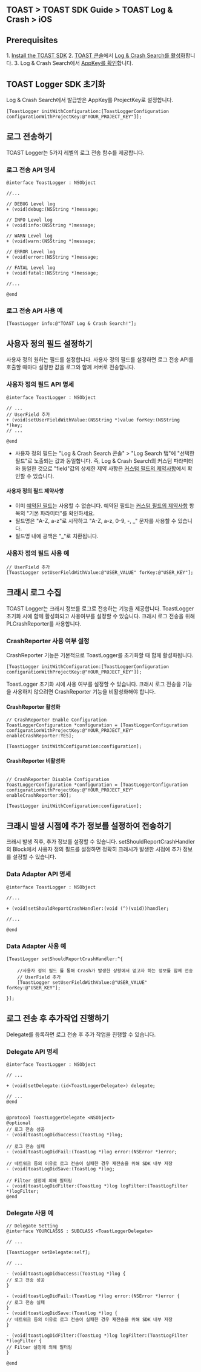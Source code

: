 ## TOAST > TOAST SDK Guide > TOAST Log & Crash > iOS

## Prerequisites

1\. [Install the TOAST SDK](./getting-started-ios)
2\. [TOAST 콘솔](https://console.cloud.toast.com)에서 [Log & Crash Search를 활성화](https://docs.toast.com/ko/Analytics/Log%20&%20Crash%20Search/ko/console-guide/)합니다.
3\. Log & Crash Search에서 [AppKey를 확인](https://docs.toast.com/ko/Analytics/Log%20&%20Crash%20Search/ko/console-guide/#appkey)합니다.

## TOAST Logger SDK 초기화

Log & Crash Search에서 발급받은 AppKey를 ProjectKey로 설정합니다.

```objc
[ToastLogger initWithConfiguration:[ToastLoggerConfiguration configurationWithProjectKey:@"YOUR_PROJECT_KEY"]];
```

## 로그 전송하기

TOAST Logger는 5가지 레벨의 로그 전송 함수를 제공합니다.

### 로그 전송 API 명세

```objc
@interface ToastLogger : NSObject

//...

// DEBUG Level log
+ (void)debug:(NSString *)message;

// INFO Level log
+ (void)info:(NSString *)message;

// WARN Level log
+ (void)warn:(NSString *)message;

// ERROR Level log
+ (void)error:(NSString *)message;

// FATAL Level log
+ (void)fatal:(NSString *)message;

//...

@end
```

### 로그 전송 API 사용 예

```objc
[ToastLogger info:@"TOAST Log & Crash Search!"];
```

## 사용자 정의 필드 설정하기

사용자 정의 원하는 필드를 설정합니다.
사용자 정의 필드를 설정하면 로그 전송 API를 호출할 때마다 설정한 값을 로그와 함께 서버로 전송합니다.

### 사용자 정의 필드 API 명세

```objc
@interface ToastLogger : NSObject

// ...
// UserField 추가
+ (void)setUserFieldWithValue:(NSString *)value forKey:(NSString *)key;
// ...

@end
```

*  사용자 정의 필드는 "Log & Crash Search 콘솔" > "Log Search 탭"에 "선택한 필드"로 노출되는 값과 동일합니다.
즉, Log & Crash Search의 커스텀 파라미터와 동일한 것으로 "field"값의 상세한 제약 사항은 [커스텀 필드의 제약사항](http://docs.toast.com/ko/Analytics/Log%20&%20Crash%20Search/ko/api-guide/)에서 확인할 수 있습니다.

#### 사용자 정의 필드 제약사항

* 이미 [예약된 필드](./log-collector-reserved-fields)는 사용할 수 없습니다.
예약된 필드는 [커스텀 필드의 제약사항](http://docs.toast.com/ko/Analytics/Log%20&%20Crash%20Search/ko/api-guide/) 항목의 "기본 파라미터"를 확인하세요.
* 필드명은 "A-Z, a-z"로 시작하고 "A-Z, a-z, 0-9, -, _" 문자를 사용할 수 있습니다.
* 필드명 내에 공백은 "\_"로 치환됩니다.

### 사용자 정의 필드 사용 예
```objc
// UserField 추가
[ToastLogger setUserFieldWithValue:@"USER_VALUE" forKey:@"USER_KEY"];
```

## 크래시 로그 수집
TOAST Logger는 크래시 정보를 로그로 전송하는 기능을 제공합니다.
ToastLogger 초기화 시에 함께 활성화되고 사용여부를 설정할 수 있습니다.
크래시 로그 전송을 위해 PLCrashReporter를 사용합니다.

### CrashReporter 사용 여부 설정
CrashReporter 기능은 기본적으로 ToastLogger를 초기화할 때 함께 활성화됩니다.
```objc
[ToastLogger initWithConfiguration:[ToastLoggerConfiguration configurationWithProjectKey:@"YOUR_PROJECT_KEY"]];
```
ToastLogger 초기화 시에 사용 여부를 설정할 수 있습니다.
크래시 로그 전송을 기능을 사용하지 않으려면 CrashReporter 기능을 비활성화해야 합니다.

#### CrashReporter 활성화
```objc
// CrashReporter Enable Configuration
ToastLoggerConfiguration *configuration = [ToastLoggerConfiguration configurationWithProjectKey:@"YOUR_PROJECT_KEY" enableCrashReporter:YES];

[ToastLogger initWithConfiguration:configuration];
```
#### CrashReporter 비활성화
```objc

// CrashReporter Disable Configuration
ToastLoggerConfiguration *configuration = [ToastLoggerConfiguration configurationWithProjectKey:@"YOUR_PROJECT_KEY" enableCrashReporter:NO];

[ToastLogger initWithConfiguration:configuration];
```

## 크래시 발생 시점에 추가 정보를 설정하여 전송하기

크래시 발생 직후, 추가 정보를 설정할 수 있습니다.
setShouldReportCrashHandler의 Block에서 사용자 정의 필드를 설정하면 정확히 크래시가 발생한 시점에 추가 정보를 설정할 수 있습니다.

### Data Adapter API 명세
```objc
@interface ToastLogger : NSObject

//...

+ (void)setShouldReportCrashHandler:(void (^)(void))handler;

//...

@end
```

### Data Adapter 사용 예

```objc
[ToastLogger setShouldReportCrashHandler:^{

    //사용자 정의 필드 를 통해 Crash가 발생한 상황에서 얻고자 하는 정보를 함께 전송
    // UserField 추가
    [ToastLogger setUserFieldWithValue:@"USER_VALUE" forKey:@"USER_KEY"];

}];
```

## 로그 전송 후 추가작업 진행하기

Delegate를 등록하면 로그 전송 후 추가 작업을 진행할 수 있습니다.


### Delegate API 명세
```objc
@interface ToastLogger : NSObject

// ...

+ (void)setDelegate:(id<ToastLoggerDelegate>) delegate;

// ...
@end


@protocol ToastLoggerDelegate <NSObject>
@optional
// 로그 전송 성공
- (void)toastLogDidSuccess:(ToastLog *)log;

// 로그 전송 실패
- (void)toastLogDidFail:(ToastLog *)log error:(NSError *)error;

// 네트워크 등의 이유로 로그 전송이 실패한 경우 재전송을 위해 SDK 내부 저장
- (void)toastLogDidSave:(ToastLog *)log;

// Filter 설정에 의해 필터링
- (void)toastLogDidFilter:(ToastLog *)log logFilter:(ToastLogFilter *)logFilter;
@end
```


### Delegate 사용 예

```objc
// Delegate Setting
@interface YOURCLASSS : SUBCLASS <ToastLoggerDelegate>

// ...

[ToastLogger setDelegate:self];

// ...

- (void)toastLogDidSuccess:(ToastLog *)log {
// 로그 전송 성공
}

- (void)toastLogDidFail:(ToastLog *)log error:(NSError *)error {
// 로그 전송 실패
}
- (void)toastLogDidSave:(ToastLog *)log {
// 네트워크 등의 이유로 로그 전송이 실패한 경우 재전송을 위해 SDK 내부 저장
}

- (void)toastLogDidFilter:(ToastLog *)log logFilter:(ToastLogFilter *)logFilter {
// Filter 설정에 의해 필터링
}

@end
```
